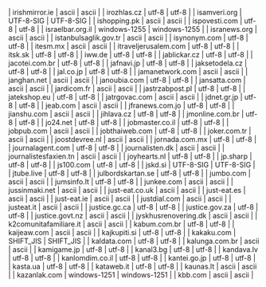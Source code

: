 | irishmirror.ie | ascii | ascii |
| irozhlas.cz | utf-8 | utf-8 |
| isamveri.org | UTF-8-SIG | UTF-8-SIG |
| ishopping.pk | ascii | ascii |
| ispovesti.com | utf-8 | utf-8 |
| israelbar.org.il | windows-1255 | windows-1255 |
| isranews.org | ascii | ascii |
| istanbulsaglik.gov.tr | ascii | ascii |
| isynonym.com | utf-8 | utf-8 |
| itesm.mx | ascii | ascii |
| itraveljerusalem.com | utf-8 | utf-8 |
| itsk.sk | utf-8 | utf-8 |
| iww.de | utf-8 | utf-8 |
| jablickar.cz | utf-8 | utf-8 |
| jacotei.com.br | utf-8 | utf-8 |
| jafnavi.jp | utf-8 | utf-8 |
| jaksetodela.cz | utf-8 | utf-8 |
| jal.co.jp | utf-8 | utf-8 |
| jamanetwork.com | ascii | ascii |
| janghan.net | ascii | ascii |
| janoubia.com | utf-8 | utf-8 |
| jansatta.com | ascii | ascii |
| jardicom.fr | ascii | ascii |
| jastrzabpost.pl | utf-8 | utf-8 |
| jatekshop.eu | utf-8 | utf-8 |
| jatrgovac.com | ascii | ascii |
| jdnet.gr.jp | utf-8 | utf-8 |
| jeab.com | ascii | ascii |
| jfranews.com.jo | utf-8 | utf-8 |
| jianshu.com | ascii | ascii |
| jihlava.cz | utf-8 | utf-8 |
| jmonline.com.br | utf-8 | utf-8 |
| jo24.net | utf-8 | utf-8 |
| jobmaster.co.il | utf-8 | utf-8 |
| jobpub.com | ascii | ascii |
| jobthaiweb.com | utf-8 | utf-8 |
| joker.com.tr | ascii | ascii |
| joostdevree.nl | ascii | ascii |
| jornada.com.mx | utf-8 | utf-8 |
| journalagent.com | utf-8 | utf-8 |
| journalisten.dk | ascii | ascii |
| journalistesfaxien.tn | ascii | ascii |
| joyhearts.nl | utf-8 | utf-8 |
| jp.sharp | utf-8 | utf-8 |
| js100.com | utf-8 | utf-8 |
| jskd.si | UTF-8-SIG | UTF-8-SIG |
| jtube.live | utf-8 | utf-8 |
| julbordskartan.se | utf-8 | utf-8 |
| jumbo.com | ascii | ascii |
| jumsinfo.lt | utf-8 | utf-8 |
| junkee.com | ascii | ascii |
| jussinmaki.net | ascii | ascii |
| just-eat.co.uk | ascii | ascii |
| just-eat.es | ascii | ascii |
| just-eat.ie | ascii | ascii |
| justdial.com | ascii | ascii |
| justeat.it | ascii | ascii |
| justice.gc.ca | utf-8 | utf-8 |
| justice.gov.za | utf-8 | utf-8 |
| justice.govt.nz | ascii | ascii |
| jyskhusrenovering.dk | ascii | ascii |
| k2comunitafamiliare.it | ascii | ascii |
| kabum.com.br | utf-8 | utf-8 |
| kaijeaw.com | ascii | ascii |
| kajkupiti.si | utf-8 | utf-8 |
| kakaku.com | SHIFT_JIS | SHIFT_JIS |
| kaldata.com | utf-8 | utf-8 |
| kalunga.com.br | ascii | ascii |
| kamigame.jp | utf-8 | utf-8 |
| kanal3.bg | utf-8 | utf-8 |
| kandava.lv | utf-8 | utf-8 |
| kanlomdim.co.il | utf-8 | utf-8 |
| kantei.go.jp | utf-8 | utf-8 |
| kasta.ua | utf-8 | utf-8 |
| kataweb.it | utf-8 | utf-8 |
| kaunas.lt | ascii | ascii |
| kazanlak.com | windows-1251 | windows-1251 |
| kbb.com | ascii | ascii |

